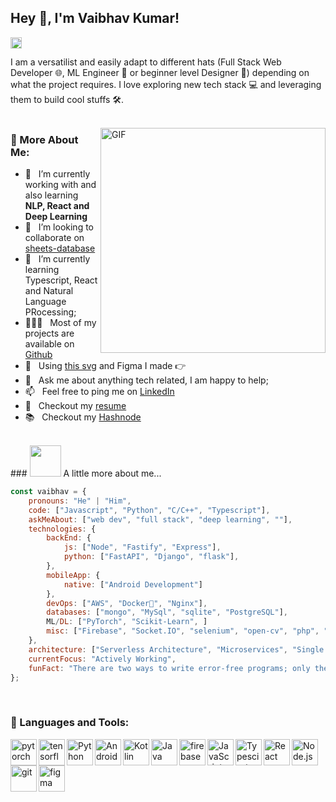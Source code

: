 ## Hey 👋, I'm Vaibhav Kumar!
<a href='https://www.linkedin.com/in/vaibhav-kumar-vk//'><img align='left' alt="linkedin" src="https://raw.githubusercontent.com/rahul-jha98/rahul-jha98/561d474902b59c7429ec22bb73e225696c27b202/assets/linkedin.svg" height='18px'/></a>
<!--
<a href='https://twitter.com/jharahul98/'><img align='left' alt="twitter" src="https://raw.githubusercontent.com/rahul-jha98/rahul-jha98/561d474902b59c7429ec22bb73e225696c27b202/assets/twitter.svg" height='18px'/></a>
<a href='https://www.kaggle.com/rahuljha98/'><img alt="kaggle" src="https://raw.githubusercontent.com/rahul-jha98/rahul-jha98/561d474902b59c7429ec22bb73e225696c27b202/assets/kaggle.svg" height='18px'/></a>
-->
<br>

I am a versatilist and easily adapt to different hats (Full Stack Web Developer 🌐, ML Engineer 🤖 or beginner level Designer 🎨) depending on what the project requires. I love exploring new tech stack 💻 and leveraging them to build cool stuffs 🛠️. 
<br/>
<br/>

<!--
<img align="right" alt="GIF" src="https://raw.githubusercontent.com/rahul-jha98/rahul-jha98/main/techstack.gif" width="360px"/>
-->
<img align="right" alt="GIF" src="https://media.giphy.com/media/qgQUggAC3Pfv687qPC/giphy.gif" width="360px"/>
  
### 🧐 More About Me:

- 🔭 &nbsp; I’m currently working with and also learning **NLP, React and Deep Learning**
- 🤝 &nbsp; I’m looking to collaborate on [sheets-database](https://github.com/rahul-jha98/sheets-database)
- 🌱 &nbsp; I’m currently learning Typescript, React and Natural Language PRocessing; 
- 👨🏻‍💻 &nbsp; Most of my projects are available on [Github](https://github.com/vkdev01?tab=repositories)
- 🎨 &nbsp; Using [this svg](https://storyset.com/illustration/javascript-frameworks/amico) and Figma I made 👉
- 💬 &nbsp; Ask me about anything tech related, I am happy to help;
- 📫 &nbsp; Feel free to ping me on [LinkedIn](https://www.linkedin.com/in/vaibhav-kumar-vk/)
- 📝 &nbsp; Checkout my [resume]()
- 📚 &nbsp; Checkout my [Hashnode](https://vaibhavkumar.hashnode.dev) 

<br>
### <img src="https://media.giphy.com/media/VgCDAzcKvsR6OM0uWg/giphy.gif" width="50"> A little more about me...  


```javascript
const vaibhav = {
    pronouns: "He" | "Him",
    code: ["Javascript", "Python", "C/C++", "Typescript"],
    askMeAbout: ["web dev", "full stack", "deep learning", ""],
    technologies: {
        backEnd: {
            js: ["Node", "Fastify", "Express"],
            python: ["FastAPI", "Django", "flask"],
        },
        mobileApp: {
            native: ["Android Development"]
        },
        devOps: ["AWS", "Docker🐳", "Nginx"],
        databases: ["mongo", "MySql", "sqlite", "PostgreSQL"],
        ML/DL: ["PyTorch", "Scikit-Learn", ]
        misc: ["Firebase", "Socket.IO", "selenium", "open-cv", "php", "SuiteApp"]
    },
    architecture: ["Serverless Architecture", "Microservices", "Single page applications"],
    currentFocus: "Actively Working",
    funFact: "There are two ways to write error-free programs; only the third one works"
};
```

<br>

### 🔨 Languages and Tools:
<a href="https://pytorch.org/" target="_blank"> <img align="left" src="https://raw.githubusercontent.com/rahul-jha98/github_readme_icons/main/language_and_tools/square/pytorch/pytorch.svg" alt="pytorch" height="42px"/> </a> 
<a href="https://www.tensorflow.org" target="_blank"> <img align="left" src="https://raw.githubusercontent.com/rahul-jha98/github_readme_icons/main/language_and_tools/square/tensorflow/tensorflow.svg" alt="tensorflow" height="42px"/> </a> 
<a href="https://www.python.org" target="_blank"><img align="left" alt="Python" height ="42px" src="https://raw.githubusercontent.com/rahul-jha98/github_readme_icons/main/language_and_tools/square/python/python.svg"></a>
<a href="https://developer.android.com" target="_blank"> <img align="left" alt="Android" height ="42px" src="https://raw.githubusercontent.com/rahul-jha98/github_readme_icons/main/language_and_tools/square/android/android.svg"> </a>
<a href="https://kotlinlang.org" target="_blank"><img align="left" alt="Kotlin" height ="42px" src="https://raw.githubusercontent.com/rahul-jha98/github_readme_icons/main/language_and_tools/square/kotlin/kotlin.svg"></a>
<a href="https://www.java.com" target="_blank"><img align="left" alt="Java" height ="42px" src="https://raw.githubusercontent.com/rahul-jha98/github_readme_icons/main/language_and_tools/square/java/java.svg"></a>
<a href="https://firebase.google.com/" target="_blank"> <img align="left" src="https://raw.githubusercontent.com/rahul-jha98/github_readme_icons/main/language_and_tools/square/firebase/firebase.svg" alt="firebase" height ="42px"/> </a>
<a href="https://developer.mozilla.org/en-US/docs/Web/JavaScript" target="_blank"> <img align="left" alt="JavaScript" height ="42px"  src="https://raw.githubusercontent.com/rahul-jha98/github_readme_icons/main/language_and_tools/square/javascript/javascript.svg"> </a>
<a href="https://www.typescriptlang.org/" target="_blank"><img align="left" alt="Typescirpt" height ="42px" src="https://raw.githubusercontent.com/rahul-jha98/github_readme_icons/main/language_and_tools/square/typescript/typescript.svg"></a>
<a href="https://reactjs.org/" target="_blank"> <img align="left" alt="React" height ="42px" src="https://raw.githubusercontent.com/rahul-jha98/github_readme_icons/main/language_and_tools/square/react/react.svg"></a>
<a href="https://nodejs.org" target="_blank"><img align="left" alt="Node.js" height ="42px" src="https://raw.githubusercontent.com/rahul-jha98/github_readme_icons/main/language_and_tools/square/node/node.svg"></a>
<a href="https://git-scm.com/" target="_blank"> <img src="https://raw.githubusercontent.com/rahul-jha98/github_readme_icons/main/language_and_tools/square/git-scm/git-scm.svg" align="left" alt="git" height='42px'/> </a>
<a href="https://www.figma.com/" target="_blank"> <img src="https://raw.githubusercontent.com/rahul-jha98/github_readme_icons/main/language_and_tools/square/figma/figma.svg" alt="figma" height='42px'/> </a>

<br>

<!--
### 📊 Github Stats
<a href='https://github.com/rahul-jha98/github-stats-transparent'>
  
![Stats Overview](https://raw.githubusercontent.com/rahul-jha98/github-stats-transparent/output/generated/overview.svg)
![Most Used Languages](https://raw.githubusercontent.com/rahul-jha98/github-stats-transparent/output/generated/languages.svg)

</a>

<br>
-->
